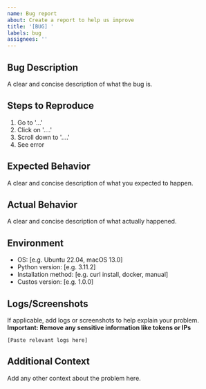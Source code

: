 ```yaml
---
name: Bug report
about: Create a report to help us improve
title: '[BUG] '
labels: bug
assignees: ''
---
```


## Bug Description
A clear and concise description of what the bug is.

## Steps to Reproduce
1. Go to '...'
2. Click on '....'
3. Scroll down to '....'
4. See error

## Expected Behavior
A clear and concise description of what you expected to happen.

## Actual Behavior
A clear and concise description of what actually happened.

## Environment
- OS: [e.g. Ubuntu 22.04, macOS 13.0]
- Python version: [e.g. 3.11.2]
- Installation method: [e.g. curl install, docker, manual]
- Custos version: [e.g. 1.0.0]

## Logs/Screenshots
If applicable, add logs or screenshots to help explain your problem.
**Important: Remove any sensitive information like tokens or IPs**

```
[Paste relevant logs here]
```

## Additional Context
Add any other context about the problem here.